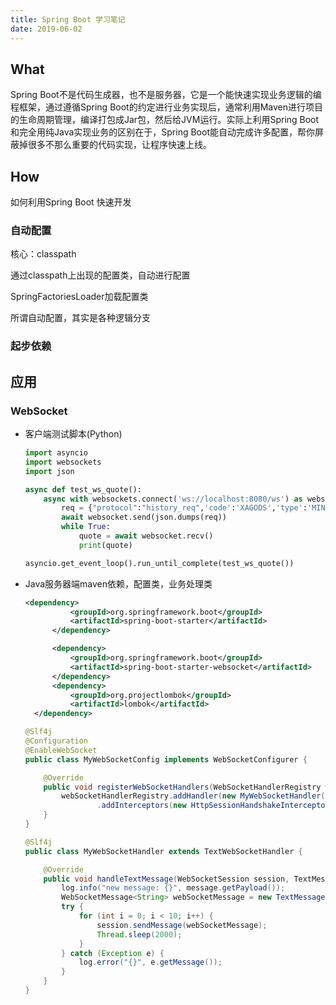 ```yaml
---
title: Spring Boot 学习笔记
date: 2019-06-02
---
```


## What

Spring Boot不是代码生成器，也不是服务器，它是一个能快速实现业务逻辑的编程框架，通过遵循Spring Boot的约定进行业务实现后，通常利用Maven进行项目的生命周期管理，编译打包成Jar包，然后给JVM运行。实际上利用Spring Boot和完全用纯Java实现业务的区别在于，Spring Boot能自动完成许多配置，帮你屏蔽掉很多不那么重要的代码实现，让程序快速上线。

## How

如何利用Spring Boot 快速开发

### 自动配置

核心：classpath

通过classpath上出现的配置类，自动进行配置

SpringFactoriesLoader加载配置类

所谓自动配置，其实是各种逻辑分支

### 起步依赖



## 应用

### WebSocket

* 客户端测试脚本(Python)

  ```python
  import asyncio
  import websockets
  import json
  
  async def test_ws_quote():
      async with websockets.connect('ws://localhost:8080/ws') as websocket:
          req = {"protocol":"history_req",'code':'XAGODS','type':'MINUTE','start_pos':'0','pos_num':'10'}
          await websocket.send(json.dumps(req))
          while True:
              quote = await websocket.recv()
              print(quote)
  
  asyncio.get_event_loop().run_until_complete(test_ws_quote())
  ```

* Java服务器端maven依赖，配置类，业务处理类

  ```xml
  <dependency>
  			<groupId>org.springframework.boot</groupId>
  			<artifactId>spring-boot-starter</artifactId>
  		</dependency>
  
  		<dependency>
  			<groupId>org.springframework.boot</groupId>
  			<artifactId>spring-boot-starter-websocket</artifactId>
  		</dependency>
  		<dependency>
  			<groupId>org.projectlombok</groupId>
  			<artifactId>lombok</artifactId>
  	</dependency>
  ```

  ```java
  @Slf4j
  @Configuration
  @EnableWebSocket
  public class MyWebSocketConfig implements WebSocketConfigurer {
  
      @Override
      public void registerWebSocketHandlers(WebSocketHandlerRegistry webSocketHandlerRegistry) {
          webSocketHandlerRegistry.addHandler(new MyWebSocketHandler(), "/ws")
                  .addInterceptors(new HttpSessionHandshakeInterceptor());
      }
  }
  ```

  ```java
  @Slf4j
  public class MyWebSocketHandler extends TextWebSocketHandler {
  
      @Override
      public void handleTextMessage(WebSocketSession session, TextMessage message) {
          log.info("new message: {}", message.getPayload());
          WebSocketMessage<String> webSocketMessage = new TextMessage("Hello world");
          try {
              for (int i = 0; i < 10; i++) {
                  session.sendMessage(webSocketMessage);
                  Thread.sleep(2000);
              }
          } catch (Exception e) {
              log.error("{}", e.getMessage());
          }
      }
  }
  ```
